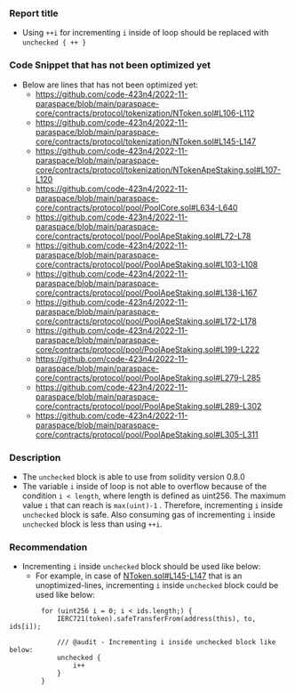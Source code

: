 ### Report title
- Using `++i` for incrementing `i` inside of loop should be replaced with `unchecked { ++ }`

### Code Snippet that has not been optimized yet
- Below are lines that has not been optimized yet:
  - https://github.com/code-423n4/2022-11-paraspace/blob/main/paraspace-core/contracts/protocol/tokenization/NToken.sol#L106-L112
  - https://github.com/code-423n4/2022-11-paraspace/blob/main/paraspace-core/contracts/protocol/tokenization/NToken.sol#L145-L147
  - https://github.com/code-423n4/2022-11-paraspace/blob/main/paraspace-core/contracts/protocol/tokenization/NTokenApeStaking.sol#L107-L120
  - https://github.com/code-423n4/2022-11-paraspace/blob/main/paraspace-core/contracts/protocol/pool/PoolCore.sol#L634-L640
  - https://github.com/code-423n4/2022-11-paraspace/blob/main/paraspace-core/contracts/protocol/pool/PoolApeStaking.sol#L72-L78
  - https://github.com/code-423n4/2022-11-paraspace/blob/main/paraspace-core/contracts/protocol/pool/PoolApeStaking.sol#L103-L108
  - https://github.com/code-423n4/2022-11-paraspace/blob/main/paraspace-core/contracts/protocol/pool/PoolApeStaking.sol#L138-L167
  - https://github.com/code-423n4/2022-11-paraspace/blob/main/paraspace-core/contracts/protocol/pool/PoolApeStaking.sol#L172-L178
  - https://github.com/code-423n4/2022-11-paraspace/blob/main/paraspace-core/contracts/protocol/pool/PoolApeStaking.sol#L199-L222
  - https://github.com/code-423n4/2022-11-paraspace/blob/main/paraspace-core/contracts/protocol/pool/PoolApeStaking.sol#L279-L285
  - https://github.com/code-423n4/2022-11-paraspace/blob/main/paraspace-core/contracts/protocol/pool/PoolApeStaking.sol#L289-L302
  - https://github.com/code-423n4/2022-11-paraspace/blob/main/paraspace-core/contracts/protocol/pool/PoolApeStaking.sol#L305-L311

### Description
- The `unchecked` block is able to use from solidity version 0.8.0
- The variable `i` inside of loop is not able to overflow because of the condition `i < length`, where length is defined as uint256. The maximum value `i` that can reach is `max(uint)-1` . Therefore, incrementing `i` inside `unchecked` block is safe. Also consuming gas of incrementing `i` inside `unchecked` block is less than using `++i`.

### Recommendation
- Incrementing `i` inside `unchecked` block should be used like below:
   - For example, in case of [NToken.sol#L145-L147](https://github.com/code-423n4/2022-11-paraspace/blob/main/paraspace-core/contracts/protocol/tokenization/NToken.sol#L145-L147) that is an unoptimized-lines, incrementing `i` inside `unchecked` block could be used like below:
```solidity
        for (uint256 i = 0; i < ids.length;) {
            IERC721(token).safeTransferFrom(address(this), to, ids[i]);

            /// @audit - Incrementing i inside unchecked block like below:
            unchecked {
                i++
            }
        }
```
